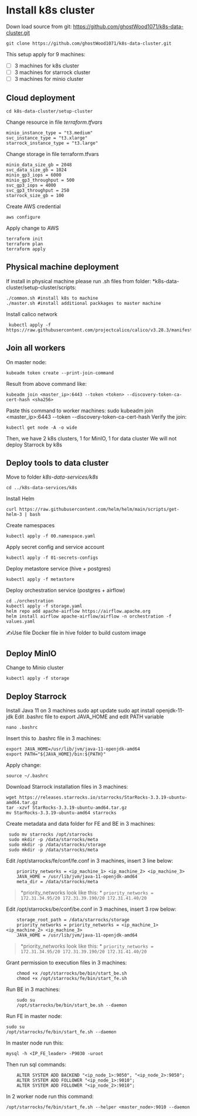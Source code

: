 # Install k8s cluster
Down load source from git: https://github.com/ghostWood1071/k8s-data-cluster.git

    git clone https://github.com/ghostWood1071/k8s-data-cluster.git
 This setup apply for 9 machines:

 - [ ] 3 machines for k8s cluster  
 - [ ] 3 machines for starrock cluster  
 - [ ] 3 machines for minio cluster

## Cloud deployment

    cd k8s-data-cluster/setup-cluster
Change resource in file *terraform.tfvars*

    minio_instance_type = "t3.medium"  
    svc_instance_type = "t3.xlarge"  
    starrock_instance_type = "t3.large"
Change storage in file terraform.tfvars

    minio_data_size_gb = 2048  
    svc_data_size_gb = 1024  
    minio_gp3_iops = 6000  
    minio_gp3_throughput = 500  
    svc_gp3_iops = 4000  
    svc_gp3_throughput = 250  
    starrock_size_gb = 100

 Create AWS credential 

    aws configure
Apply change to AWS

    terraform init
    terraform plan
    terraform apply

## Physical machine deployment

If install in physical machine please run .sh files from folder: *k8s-data-cluster/setup-cluster/scripts:

    ./common.sh #install k8s to machine
    ./master.sh #install additional packkages to master machine
 Install calico network

     kubectl apply -f https://raw.githubusercontent.com/projectcalico/calico/v3.28.3/manifests/calico.yaml

## Join all workers
On master node: 

    kubeadm token create --print-join-command
Result from above command like:

    kubeadm join <master_ip>:6443 --token <token> --discovery-token-ca-cert-hash <sha256>
Paste this command to worker machines:
		sudo kubeadm join <master_ip>:6443 --token <token> --discovery-token-ca-cert-hash <sha256>
Verify the join:

    kubectl get node -A -o wide

Then, we have 2 k8s clusters, 1 for MinIO, 1 for data cluster
We will not deploy Starrock by k8s

## Deploy tools to data cluster
Move to folder *k8s-data-services/k8s*

    cd ../k8s-data-services/k8s
  Install Helm
  

    curl https://raw.githubusercontent.com/helm/helm/main/scripts/get-helm-3 | bash

Create namespaces

    kubectl apply -f 00.namespace.yaml
  
  Apply secret config and service account
  

    kubectl apply -f 01-secrets-configs
Deploy metastore service (hive + postgres)

    kubectl apply -f metastore
Deploy orchestration service (postgres + airflow)

    cd ./orchestration
    kubectl apply -f storage.yaml
    helm repo add apache-airflow https://airflow.apache.org
    helm install airflow apache-airflow/airflow -n orchestration -f values.yaml
 ✍Use file Docker file in hive folder to build custom image

## Deploy MinIO
Change to Minio cluster

    kubectl apply -f storage
## Deploy Starrock
Install Java 11 on 3 machines
    sudo apt update
	sudo apt install openjdk-11-jdk
Edit .bashrc file to export JAVA_HOME and edit PATH variable

    nano .bashrc
Insert this to .bashrc file in 3 machines:

	export JAVA_HOME=/usr/lib/jvm/java-11-openjdk-amd64
	export PATH="${JAVA_HOME}/bin:${PATH}"
Apply change:
	

    source ~/.bashrc
Download Starrock installation files in 3 machines:

    wget https://releases.starrocks.io/starrocks/StarRocks-3.3.19-ubuntu-amd64.tar.gz
    tar -xzvf StarRocks-3.3.19-ubuntu-amd64.tar.gz
    mv StarRocks-3.3.19-ubuntu-amd64 starrocks
Create metadata and data folder for FE and BE in 3 machines:

     sudo mv starrocks /opt/starrocks  
     sudo mkdir -p /data/starrocks/meta
     sudo mkdir -p /data/starrocks/storage
     sudo mkdir -p /data/starrocks/meta
Edit /opt/starrocks/fe/conf/fe.conf in 3 machines, insert 3 line below:

	    priority_networks = <ip_machine_1> <ip_machine_2> <ip_machine_3>
	    JAVA_HOME = /usr/lib/jvm/java-11-openjdk-amd64
	    meta_dir = /data/starrocks/meta

> *priority_networks look like this:  * `priority_networks = 172.31.34.95/20 172.31.39.190/20 172.31.41.40/20`

Edit /opt/starrocks/be/conf/be.conf in 3 machines, insert 3 row below:

	    storage_root_path = /data/starrocks/storage
	    priority_networks = priority_networks = <ip_machine_1> <ip_machine_2> <ip_machine_3>
	    JAVA_HOME = /usr/lib/jvm/java-11-openjdk-amd64 

> *priority_networks look like this:  * `priority_networks = 172.31.34.95/20 172.31.39.190/20 172.31.41.40/20`

Grant permission to execution files in 3 machines:

	    chmod +x /opt/starrocks/be/bin/start_be.sh
	    chmod +x /opt/starrocks/fe/bin/start_fe.sh
Run BE in 3 machines:

	    sudo su
	    /opt/starrocks/be/bin/start_be.sh --daemon
Run FE in master node:

    sudo su
    /opt/starrocks/fe/bin/start_fe.sh --daemon
In master node run this:

    mysql -h <IP_FE_leader> -P9030 -uroot
Then run sql commands:

	    ALTER SYSTEM ADD BACKEND "<ip_node_1>:9050", "<ip_node_2>:9050";
	    ALTER SYSTEM ADD FOLLOWER "<ip_node_1>:9010";
	    ALTER SYSTEM ADD FOLLOWER "<ip_node_2>:9010";
	    
In 2 worker node run this command:

    /opt/starrocks/fe/bin/start_fe.sh --helper <master_node>:9010 --daemon


